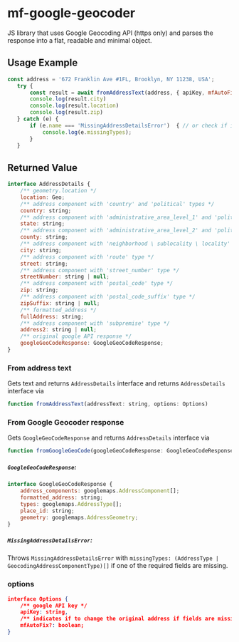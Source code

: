 # mf-google-geocoder
JS library that uses Google Geocoding API (https only) and parses the response into a flat, readable and minimal object.

## Usage Example
 ```javascript
 const address = '672 Franklin Ave #1FL, Brooklyn, NY 11238, USA';
    try {
        const result = await fromAddressText(address, { apiKey, mfAutoFix: true });
        console.log(result.city)
        console.log(result.location)
        console.log(result.zip)
    } catch (e) {
        if (e.name === 'MissingAddressDetailsError')  { // or check if instanceof
            console.log(e.missingTypes);
        }
    }
```
## Returned Value
```javascript
interface AddressDetails {
    /** geometry.location */
    location: Geo;
    /** address component with 'country' and 'political' types */
    country: string;
    /** address component with 'administrative_area_level_1' and 'political' types */
    state: string;
    /** address component with 'administrative_area_level_2' and 'political' types */
    county: string;
    /** address component with 'neighborhood \ sublocality \ locality' and 'political' types */
    city: string;
    /** address component with 'route' type */
    street: string;
    /** address component with 'street_number' type */
    streetNumber: string | null;
    /** address component with 'postal_code' type */
    zip: string;
    /** address component with 'postal_code_suffix' type */
    zipSuffix: string | null;
    /** formatted_address */
    fullAddress: string;
    /** address component with 'subpremise' type */
    address2: string | null;
    /** original google API response */
    googleGeoCodeResponse: GoogleGeoCodeResponse;
}
```
### From address text
Gets text and returns ```AddressDetails``` interface and returns ```AddressDetails``` interface
via
```javascript
function fromAddressText(addressText: string, options: Options)
```

### From Google Geocoder response
Gets ```GoogleGeoCodeResponse``` and returns ```AddressDetails``` interface
via
```javascript
function fromGoogleGeoCode(googleGeoCodeResponse: GoogleGeoCodeResponse, options: Options)
```

##### ```GoogleGeoCodeResponse```:

```javascript
interface GoogleGeoCodeResponse {
    address_components: googlemaps.AddressComponent[];
    formatted_address: string;
    types: googlemaps.AddressType[];
    place_id: string;
    geometry: googlemaps.AddressGeometry;
}
```

##### ```MissingAddressDetailsError```:
Throws ```MissingAddressDetailsError``` with ```missingTypes: (AddressType | GeocodingAddressComponentType)[]```
if one of the required fields are missing.


### options
```json
interface Options {
    /** google API key */
    apiKey: string,
    /** indicates if to change the original address if fields are missing. Default is true */
    mfAutoFix?: boolean;
}
```